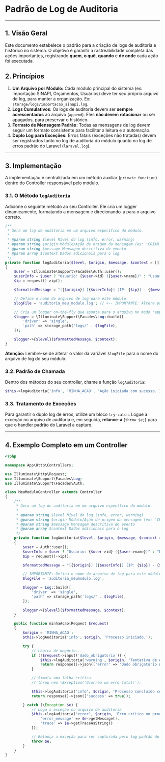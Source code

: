 # Padrão de Log de Auditoria

---

## 1. Visão Geral

Este documento estabelece o padrão para a criação de logs de auditoria e histórico no sistema. O objetivo é garantir a rastreabilidade completa das ações importantes, registrando **quem**, **o quê**, **quando** e **de onde** cada ação foi executada.

## 2. Princípios

1.  **Um Arquivo por Módulo:** Cada módulo principal do sistema (ex: Importação SINAPI, Orçamentos, Usuários) deve ter seu próprio arquivo de log, para manter a organização. Ex: `storage/logs/importacao_sinapi.log`.
2.  **Logs Cumulativos:** Os logs de auditoria devem ser **sempre acrescentados** ao arquivo (`append`). Eles **não devem rotacionar** ou ser apagados, para preservar o histórico.
3.  **Formato de Mensagem Padrão:** Todas as mensagens de log devem seguir um formato consistente para facilitar a leitura e a automação.
4.  **Duplo Log para Exceções:** Erros fatais (exceções não tratadas) devem ser registrados tanto no log de auditoria do módulo quanto no log de erros padrão do Laravel (`laravel.log`).

---

## 3. Implementação

A implementação é centralizada em um método auxiliar (`private function`) dentro do Controller responsável pelo módulo.

### 3.1. O Método `logAuditoria`

Adicione o seguinte método ao seu Controller. Ele cria um logger dinamicamente, formatando a mensagem e direcionando-a para o arquivo correto.

```php
/**
 * Gera um log de auditoria em um arquivo específico do módulo.
 *
 * @param string $level Nível do log (info, error, warning)
 * @param string $origin Módulo/Ação de origem da mensagem (ex: 'CRIAR_ORCAMENTO')
 * @param string $message Mensagem descritiva do evento
 * @param array $context Dados adicionais para o log
 */
private function logAuditoria($level, $origin, $message, $context = [])
{
    $user = \Illuminate\Support\Facades\Auth::user();
    $userInfo = $user ? "Usuario: {$user->id} ({$user->name})" : "Usuario: N/A";
    $ip = request()->ip();

    $formattedMessage = "[{$origin}] [{$userInfo}] [IP: {$ip}] - {$message}";

    // Define o nome do arquivo de log para este módulo
    $logFile = 'auditoria_meu_modulo.log'; // <-- IMPORTANTE: Altere para o nome do seu módulo

    // Cria um logger on-the-fly que aponta para o arquivo no modo 'append'
    $logger = \Illuminate\Support\Facades\Log::build([
        'driver' => 'single',
        'path' => storage_path('logs/' . $logFile),
    ]);

    $logger->{$level}($formattedMessage, $context);
}
```
**Atenção:** Lembre-se de alterar o valor da variável `$logFile` para o nome do arquivo de log do seu módulo.

### 3.2. Padrão de Chamada

Dentro dos métodos do seu controller, chame a função `logAuditoria`:

```php
$this->logAuditoria('info', 'MINHA_ACAO', 'Ação iniciada com sucesso.');
```

### 3.3. Tratamento de Exceções

Para garantir o duplo log de erros, utilize um bloco `try-catch`. Logue a exceção no arquivo de auditoria e, em seguida, **relance-a** (`throw $e;`) para que o handler padrão do Laravel a capture.

---

## 4. Exemplo Completo em um Controller

```php
<?php

namespace App\Http\Controllers;

use Illuminate\Http\Request;
use Illuminate\Support\Facades\Log;
use Illuminate\Support\Facades\Auth;

class MeuModuloController extends Controller
{
    /**
     * Gera um log de auditoria em um arquivo específico do módulo.
     *
     * @param string $level Nível do log (info, error, warning)
     * @param string $origin Módulo/Ação de origem da mensagem (ex: 'CRIAR_ORCAMENTO')
     * @param string $message Mensagem descritiva do evento
     * @param array $context Dados adicionais para o log
     */
    private function logAuditoria($level, $origin, $message, $context = [])
    {
        $user = Auth::user();
        $userInfo = $user ? "Usuario: {$user->id} ({$user->name})" : "Usuario: N/A";
        $ip = request()->ip();

        $formattedMessage = "[{$origin}] [{$userInfo}] [IP: {$ip}] - {$message}";

        // IMPORTANTE: Defina o nome do arquivo de log para este módulo
        $logFile = 'auditoria_meumodulo.log';

        $logger = Log::build([
            'driver' => 'single',
            'path' => storage_path('logs/' . $logFile),
        ]);

        $logger->{$level}($formattedMessage, $context);
    }

    public function minhaAcao(Request $request)
    {
        $origin = 'MINHA_ACAO';
        $this->logAuditoria('info', $origin, 'Processo iniciado.');

        try {
            // Lógica de negócio...
            if (!$request->input('dado_obrigatorio')) {
                $this->logAuditoria('warning', $origin, 'Tentativa de execução sem o dado obrigatório.');
                return response()->json(['error' => 'Dado obrigatório não fornecido.'], 400);
            }

            // Simula uma falha crítica
            // throw new \Exception('Ocorreu um erro fatal!');

            $this->logAuditoria('info', $origin, 'Processo concluído com sucesso.');
            return response()->json(['success' => true]);

        } catch (\Exception $e) {
            // Loga a exceção no arquivo de auditoria
            $this->logAuditoria('error', $origin, 'Erro crítico no processo.', [
                'error_message' => $e->getMessage(),
                'trace' => $e->getTraceAsString()
            ]);

            // Relança a exceção para ser capturada pelo log padrão do Laravel (laravel.log)
            throw $e;
        }
    }
}
``` 
